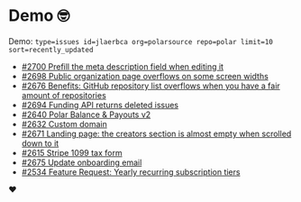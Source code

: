# Demo 🤓

Demo: `type=issues id=jlaerbca org=polarsource repo=polar limit=10 sort=recently_updated`

<!-- POLAR type=issues id=jlaerbca org=polarsource repo=polar limit=10 sort=recently_updated -->

* [#2700 Prefill the meta description field when editing it](https://github.com/polarsource/polar/issues/2700)
* [#2698 Public organization page overflows on some screen widths](https://github.com/polarsource/polar/issues/2698)
* [#2676 Benefits: GitHub repository list overflows when you have a fair amount of repositories](https://github.com/polarsource/polar/issues/2676)
* [#2694 Funding API returns deleted issues](https://github.com/polarsource/polar/issues/2694)
* [#2640 Polar Balance & Payouts v2](https://github.com/polarsource/polar/issues/2640)
* [#2632 Custom domain](https://github.com/polarsource/polar/issues/2632)
* [#2671 Landing page: the creators section is almost empty when scrolled down to it](https://github.com/polarsource/polar/issues/2671)
* [#2615 Stripe 1099 tax form](https://github.com/polarsource/polar/issues/2615)
* [#2675 Update onboarding email](https://github.com/polarsource/polar/issues/2675)
* [#2534 Feature Request: Yearly recurring subscription tiers](https://github.com/polarsource/polar/issues/2534)

<!-- POLAR-END id=jlaerbca -->

❤️